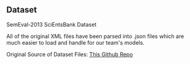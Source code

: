 ## Dataset

SemEval-2013 SciEntsBank Dataset

All of the original XML files have been parsed into .json files which are much easier to
load and handle for our team's models.


Original Source of Dataset Files: [This Github Repo](https://github.com/leocomelli/score-freetext-answer/tree/master/src/main/resources/corpus/semeval2013-task7)